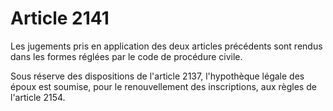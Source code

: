 # Article 2141

Les jugements pris en application des deux articles précédents sont rendus dans les formes réglées par le code de procédure civile.

Sous réserve des dispositions de l'article 2137, l'hypothèque légale des époux est soumise, pour le renouvellement des inscriptions, aux règles de l'article 2154.
